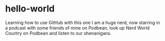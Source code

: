 # hello-world
Learning how to use GitHub with this one
I am a huge nerd, now starring in a podcast with some friends of mine on Podbean, look up Nerd World Country on Podbean and listen to our shenanigans. 
